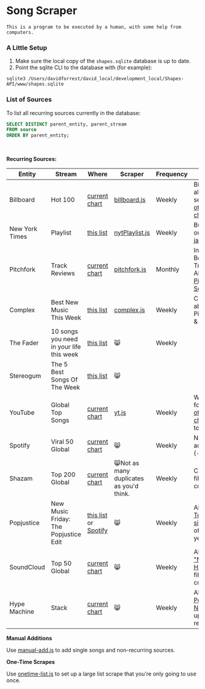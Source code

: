 # Song Scraper

`This is a program to be executed by a human, with some help from computers.`  


### A Little Setup
1. Make sure the local copy of the `shapes.sqlite` database is up to date.
1. Point the sqlite CLI to the database with (for example):
```
sqlite3 /Users/davidforrest/david_local/development_local/Shapes-API/www/shapes.sqlite
```

### List of Sources

To list all recurring sources currently in the database:
```sql
SELECT DISTINCT parent_entity, parent_stream
FROM source
ORDER BY parent_entity;
```
<br>

**Recurring Sources:**  

|Entity|Stream|Where|Scraper|Frequency|Notes|
|---|---|---|---|---|---|
|Billboard|Hot 100|[current chart](https://www.billboard.com/charts/hot-100)|[billboard.js](https://github.com/davidforrest/Song-Scraper/blob/master/billboard.js)|Weekly|Billboard also has several [other charts](https://www.billboard.com/charts#id-chart-category-overallpopularity)|
|New York Times|Playlist|[this list](https://www.nytimes.com/column/playlist)|[nytPlaylist.js](https://github.com/davidforrest/Song-Scraper/blob/master/nytPlaylist.js)|Weekly|But weed out [the jazz](https://github.com/davidforrest/devJournal/blob/main/2020-05-12-1-new-music-tuesday.md#the-new-york-times-playlist)|
|Pitchfork|Track Reviews|[current chart](https://pitchfork.com/reviews/tracks/)|[pitchfork.js](https://github.com/davidforrest/Song-Scraper/blob/master/pitchfork.js)|Monthly|Includes Best New Tracks. Also see [Pitchfork Selects](https://pitchfork.com/search/?query=Pitchfork%20Selects)|
|Complex|Best New Music This Week|[this list](https://www.complex.com/music/cat/lists)|[complex.js](https://github.com/davidforrest/Song-Scraper/blob/master/complex.js)|Weekly|Complex absorbed Pigeons & Planes|
|The Fader|10 songs you need in your life this week|[this list](https://www.thefader.com/search?query=10+songs+you+need+in+your+life+this+week)|😸|Weekly||
|Stereogum|The 5 Best Songs Of The Week|[this list](https://www.stereogum.com/category/franchises/the-5-best-songs-of-the-week/)|😸||
|YouTube|Global Top Songs|[current chart](https://charts.youtube.com/charts/TopSongs/global)|[yt.js](https://github.com/davidforrest/Song-Scraper/blob/master/yt.js)|Weekly|Works for YT's [other charts](https://charts.youtube.com/) too|
|Spotify|Viral 50 Global|[current chart](https://spotifycharts.com/viral/global/weekly)|😸|Weekly|New additions (`-`)|
|Shazam|Top 200 Global|[current chart](https://www.shazam.com/charts/top-200/world)|😸Not as many duplicates as you'd think. |Weekly|Can also filter by country|
|Popjustice|New Music Friday: The Popjustice Edit|[this list](https://www.popjustice.com/?s=New+Music) or [Spotify](https://open.spotify.com/playlist/5s7cNVeGfehrRfCatNN43P)|😸|Weekly|Also see [Top 45 singles](https://www.popjustice.com/?s=Top+45+singles) of the year|
|SoundCloud|Top 50 Global|[current chart](https://soundcloud.com/charts/top?genre=all-music&country=all-countries)|😸|Weekly|Also ["New & Hot"](https://soundcloud.com/charts/new?genre=all-music&country=all-countries) and filter by country|
|Hype Machine|Stack|[current chart](https://hypem.com/stack)|😸|Weekly|Also [Popular Now](https://hypem.com/popular) updated realtime|


**Manual Additions**

Use [manual-add.js](https://github.com/davidforrest/Song-Scraper/blob/master/manual-add.js) to add single songs and non-recurring sources.

**One-Time Scrapes**

Use [onetime-list.js](https://github.com/davidforrest/Song-Scraper/blob/master/onetime-list.js) to set up a large list scrape that you're only going to use once.
